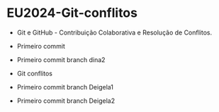 # EU2024-Git-conflitos

- Git e GitHub - Contribuição Colaborativa e Resolução de Conflitos.
- Primeiro commit 
- Primeiro commit branch dina2


- Git conflitos 

- Primeiro commit branch Deigela1
- Primeiro commit branch Deigela2

